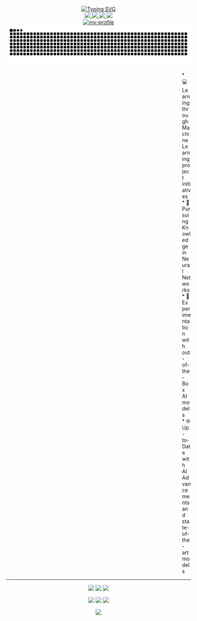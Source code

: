 <p align="center">
  <a href="https://github.com/Pikurrot">
    <img src="https://readme-typing-svg.demolab.com?font=Fira+Code&duration=2000&pause=1000&vCenter=true&multiline=true&random=false&width=550&height=100&lines=Eric+L%C3%B3pez;Student+at+Autonomous+University+of+Barcelona;AI+%7C+Machine+Learning" alt="Typing SVG">
  </a>
  <br>
  <a href="mailto:pikurrot@gmail.com">
    <img src="https://img.shields.io/badge/-Email-red?logo=gmail&logoColor=white">
  </a>
  <a href="https://www.linkedin.com/in/eric-lopez-20788b265/">
    <img src="https://img.shields.io/badge/-Linkedin-blue?logo=linkedin&logoColor=white">
  </a>
  <a href="https://devpost.com/Pikurrot">
    <img src="https://img.shields.io/badge/-Devpost-white?logo=devpost&logoColor=white&labelColor=darkslategray&color=darkslategray">
  </a>
  <a href="https://huggingface.co/Pikurrot">
    <img src="https://img.shields.io/badge/-Huggingface-white?labelColor=yellow&color=yellow">
  </a>
  <br>
  <a href="https://github.com/Pikurrot">
    <img src="https://github-stats-alpha.vercel.app/api?username=Pikurrot&cc=013&tc=fff&ic=0bf&bc=013" alt="my-profile">
  </a>
  <picture>
  <img alt="github contribution grid snake animation" src="https://raw.githubusercontent.com/Pikurrot/Pikurrot/output/github-contribution-grid-snake-dark.svg">
  </picture>
</p>

<dl><dd><dl><dd><dl><dd><dl><dd><dl><dd><dl><dd><dl><dd><dl><dd><dl><dd><dl><dd><dl><dd><dl><dd>
* 💻 Learning through Machine Learning project initiatives<br>
* 📄 Pursuing Knowledge in Neural Networks<br>
* 🧪 Experimentation with out-of-the-Box AI models<br>
* 🌐 Up-to-Date with AI Advancements and state-of-the-art models<br>
</dd></dl></dd></dl></dd></dl></dd></dl></dd></dl></dd></dl></dd></dl></dd></dl></dd></dl></dd></dl></dd></dl></dd></dl></dd>

<hr>

<p align="center">
  <img src="http://github-profile-summary-cards.vercel.app/api/cards/profile-details?username=Pikurrot&theme=algolia">
  <img src="http://github-profile-summary-cards.vercel.app/api/cards/repos-per-language?username=Pikurrot&theme=algolia">
  <img src="http://github-profile-summary-cards.vercel.app/api/cards/most-commit-language?username=Pikurrot&theme=algolia">
</p>

<p align="center">
  <img src="https://skills.thijs.gg/icons?i=py">
  <img src="https://seeklogo.com/images/N/numpy-logo-479C24EC79-seeklogo.com.png" width="45px">
  <img src="https://skills.thijs.gg/icons?i=git,c,cpp,docker">
</p>

<p align="center"><img src="https://github-profile-trophy.vercel.app/?username=Pikurrot&theme=onedark&row=1&column=7&no-frame=true&no-bg=true" /></p>
